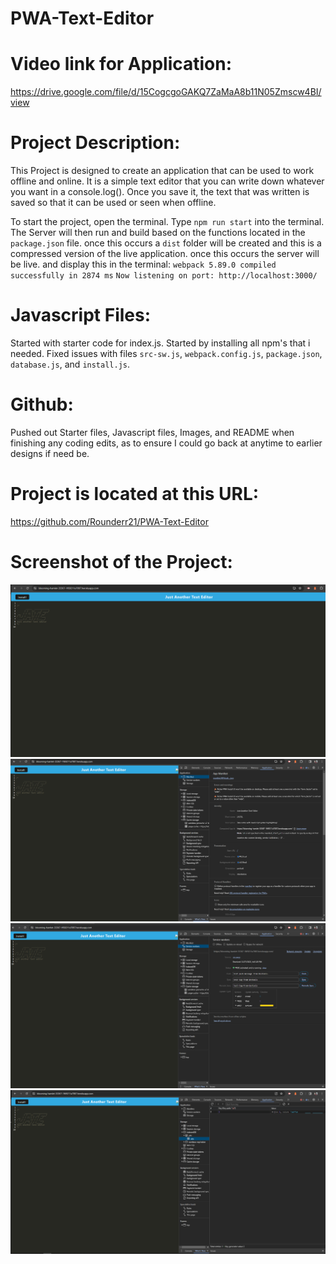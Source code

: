 # PWA-Text-Editor

# Video link for Application:
https://drive.google.com/file/d/15CogcgoGAKQ7ZaMaA8b11N05Zmscw4BI/view

# Project Description:
This Project is designed to create an application that can be used to work offline and online. It is a simple text editor that you can write down whatever you want in a console.log(). Once you save it, the text that was written is saved so that it can be used or seen when offline.

To start the project, open the terminal. Type `npm run start` into the terminal. The Server will then run and build based on the functions located in the `package.json` file. once this occurs a `dist` folder will be created and this is a compressed version of the live application. once this occurs the server will be live. and display this in the terminal: 
`webpack 5.89.0 compiled successfully in 2874 ms`
`Now listening on port: http://localhost:3000/`

# Javascript Files:
Started with starter code for index.js. Started by installing all npm's that i needed. Fixed issues with files `src-sw.js`, `webpack.config.js`, `package.json`, `database.js`, and `install.js`.

# Github:
Pushed out Starter files, Javascript files, Images, and README when finishing any coding edits, as to ensure I could go back at anytime to earlier designs if need be.

# Project is located at this URL:
https://github.com/Rounderr21/PWA-Text-Editor

# Screenshot of the Project:
![Alt text](./images/Screenshot%20(152).png "Running Application on Heroku")
![Alt text](./images/Screenshot%20(153).png "Manifest location shown")
![Alt text](./images/Screenshot%20(154).png "Service workers shown")
![Alt text](./images/Screenshot%20(155).png "IndexedDB shown")